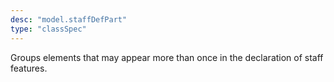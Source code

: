 ```yaml
---
desc: "model.staffDefPart"
type: "classSpec"
---
```


Groups elements that may appear more than once in the declaration of staff
features.